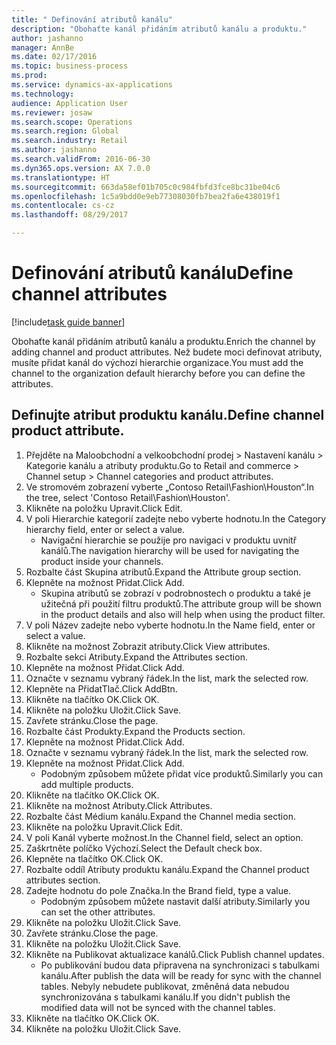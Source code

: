 ```yaml
--- 
title: " Definování atributů kanálu"
description: "Obohaťte kanál přidáním atributů kanálu a produktu."
author: jashanno
manager: AnnBe
ms.date: 02/17/2016
ms.topic: business-process
ms.prod: 
ms.service: dynamics-ax-applications
ms.technology: 
audience: Application User
ms.reviewer: josaw
ms.search.scope: Operations
ms.search.region: Global
ms.search.industry: Retail
ms.author: jashanno
ms.search.validFrom: 2016-06-30
ms.dyn365.ops.version: AX 7.0.0
ms.translationtype: HT
ms.sourcegitcommit: 663da58ef01b705c0c984fbfd3fce8bc31be04c6
ms.openlocfilehash: 1c5a9bdd0e9eb77308030fb7bea2fa6e438019f1
ms.contentlocale: cs-cz
ms.lasthandoff: 08/29/2017

---
```

# <a name="define-channel-attributes"></a><span data-ttu-id="70050-103"> Definování atributů kanálu</span><span class="sxs-lookup"><span data-stu-id="70050-103">Define channel attributes</span></span>

[!include[task guide banner](../includes/task-guide-banner.md)]

<span data-ttu-id="70050-104">Obohaťte kanál přidáním atributů kanálu a produktu.</span><span class="sxs-lookup"><span data-stu-id="70050-104">Enrich the channel by adding channel and product attributes.</span></span> <span data-ttu-id="70050-105">Než budete moci definovat atributy, musíte přidat kanál do výchozí hierarchie organizace.</span><span class="sxs-lookup"><span data-stu-id="70050-105">You must add the channel to the organization default hierarchy before you can define the attributes.</span></span>


## <a name="define-channel-product-attribute"></a><span data-ttu-id="70050-106">Definujte atribut produktu kanálu.</span><span class="sxs-lookup"><span data-stu-id="70050-106">Define channel product attribute.</span></span>
1. <span data-ttu-id="70050-107">Přejděte na Maloobchodní a velkoobchodní prodej > Nastavení kanálu > Kategorie kanálu a atributy produktu.</span><span class="sxs-lookup"><span data-stu-id="70050-107">Go to Retail and commerce > Channel setup > Channel categories and product attributes.</span></span>
2. <span data-ttu-id="70050-108">Ve stromovém zobrazení vyberte „Contoso Retail\Fashion\Houston“.</span><span class="sxs-lookup"><span data-stu-id="70050-108">In the tree, select 'Contoso Retail\Fashion\Houston'.</span></span>
3. <span data-ttu-id="70050-109">Klikněte na položku Upravit.</span><span class="sxs-lookup"><span data-stu-id="70050-109">Click Edit.</span></span>
4. <span data-ttu-id="70050-110">V poli Hierarchie kategorií zadejte nebo vyberte hodnotu.</span><span class="sxs-lookup"><span data-stu-id="70050-110">In the Category hierarchy field, enter or select a value.</span></span>
    * <span data-ttu-id="70050-111">Navigační hierarchie se použije pro navigaci v produktu uvnitř kanálů.</span><span class="sxs-lookup"><span data-stu-id="70050-111">The navigation hierarchy will be used for navigating the product inside your channels.</span></span>  
5. <span data-ttu-id="70050-112">Rozbalte část Skupina atributů.</span><span class="sxs-lookup"><span data-stu-id="70050-112">Expand the Attribute group section.</span></span>
6. <span data-ttu-id="70050-113">Klepněte na možnost Přidat.</span><span class="sxs-lookup"><span data-stu-id="70050-113">Click Add.</span></span>
    * <span data-ttu-id="70050-114">Skupina atributů se zobrazí v podrobnostech o produktu a také je užitečná při použití filtru produktů.</span><span class="sxs-lookup"><span data-stu-id="70050-114">The attribute group will be shown in the product details and also will help when using the product filter.</span></span>  
7. <span data-ttu-id="70050-115">V poli Název zadejte nebo vyberte hodnotu.</span><span class="sxs-lookup"><span data-stu-id="70050-115">In the Name field, enter or select a value.</span></span>
8. <span data-ttu-id="70050-116">Klikněte na možnost Zobrazit atributy.</span><span class="sxs-lookup"><span data-stu-id="70050-116">Click View attributes.</span></span>
9. <span data-ttu-id="70050-117">Rozbalte sekci Atributy.</span><span class="sxs-lookup"><span data-stu-id="70050-117">Expand the Attributes section.</span></span>
10. <span data-ttu-id="70050-118">Klepněte na možnost Přidat.</span><span class="sxs-lookup"><span data-stu-id="70050-118">Click Add.</span></span>
11. <span data-ttu-id="70050-119">Označte v seznamu vybraný řádek.</span><span class="sxs-lookup"><span data-stu-id="70050-119">In the list, mark the selected row.</span></span>
12. <span data-ttu-id="70050-120">Klepněte na PřidatTlač.</span><span class="sxs-lookup"><span data-stu-id="70050-120">Click AddBtn.</span></span>
13. <span data-ttu-id="70050-121">Klikněte na tlačítko OK.</span><span class="sxs-lookup"><span data-stu-id="70050-121">Click OK.</span></span>
14. <span data-ttu-id="70050-122">Klikněte na položku Uložit.</span><span class="sxs-lookup"><span data-stu-id="70050-122">Click Save.</span></span>
15. <span data-ttu-id="70050-123">Zavřete stránku.</span><span class="sxs-lookup"><span data-stu-id="70050-123">Close the page.</span></span>
16. <span data-ttu-id="70050-124">Rozbalte část Produkty.</span><span class="sxs-lookup"><span data-stu-id="70050-124">Expand the Products section.</span></span>
17. <span data-ttu-id="70050-125">Klepněte na možnost Přidat.</span><span class="sxs-lookup"><span data-stu-id="70050-125">Click Add.</span></span>
18. <span data-ttu-id="70050-126">Označte v seznamu vybraný řádek.</span><span class="sxs-lookup"><span data-stu-id="70050-126">In the list, mark the selected row.</span></span>
19. <span data-ttu-id="70050-127">Klepněte na možnost Přidat.</span><span class="sxs-lookup"><span data-stu-id="70050-127">Click Add.</span></span>
    * <span data-ttu-id="70050-128">Podobným způsobem můžete přidat více produktů.</span><span class="sxs-lookup"><span data-stu-id="70050-128">Similarly you can add multiple products.</span></span>  
20. <span data-ttu-id="70050-129">Klikněte na tlačítko OK.</span><span class="sxs-lookup"><span data-stu-id="70050-129">Click OK.</span></span>
21. <span data-ttu-id="70050-130">Klikněte na možnost Atributy.</span><span class="sxs-lookup"><span data-stu-id="70050-130">Click Attributes.</span></span>
22. <span data-ttu-id="70050-131">Rozbalte část Médium kanálu.</span><span class="sxs-lookup"><span data-stu-id="70050-131">Expand the Channel media section.</span></span>
23. <span data-ttu-id="70050-132">Klikněte na položku Upravit.</span><span class="sxs-lookup"><span data-stu-id="70050-132">Click Edit.</span></span>
24. <span data-ttu-id="70050-133">V poli Kanál vyberte možnost.</span><span class="sxs-lookup"><span data-stu-id="70050-133">In the Channel field, select an option.</span></span>
25. <span data-ttu-id="70050-134">Zaškrtněte políčko Výchozí.</span><span class="sxs-lookup"><span data-stu-id="70050-134">Select the Default check box.</span></span>
26. <span data-ttu-id="70050-135">Klepněte na tlačítko OK.</span><span class="sxs-lookup"><span data-stu-id="70050-135">Click OK.</span></span>
27. <span data-ttu-id="70050-136">Rozbalte oddíl Atributy produktu kanálu.</span><span class="sxs-lookup"><span data-stu-id="70050-136">Expand the Channel product attributes section.</span></span>
28. <span data-ttu-id="70050-137">Zadejte hodnotu do pole Značka.</span><span class="sxs-lookup"><span data-stu-id="70050-137">In the Brand field, type a value.</span></span>
    * <span data-ttu-id="70050-138">Podobným způsobem můžete nastavit další atributy.</span><span class="sxs-lookup"><span data-stu-id="70050-138">Similarly you can set the other attributes.</span></span>  
29. <span data-ttu-id="70050-139">Klikněte na položku Uložit.</span><span class="sxs-lookup"><span data-stu-id="70050-139">Click Save.</span></span>
30. <span data-ttu-id="70050-140">Zavřete stránku.</span><span class="sxs-lookup"><span data-stu-id="70050-140">Close the page.</span></span>
31. <span data-ttu-id="70050-141">Klikněte na položku Uložit.</span><span class="sxs-lookup"><span data-stu-id="70050-141">Click Save.</span></span>
32. <span data-ttu-id="70050-142">Klikněte na Publikovat aktualizace kanálů.</span><span class="sxs-lookup"><span data-stu-id="70050-142">Click Publish channel updates.</span></span>
    * <span data-ttu-id="70050-143">Po publikování budou data připravena na synchronizaci s tabulkami kanálu.</span><span class="sxs-lookup"><span data-stu-id="70050-143">After publish the data will be ready for sync with the channel tables.</span></span> <span data-ttu-id="70050-144">Nebyly nebudete publikovat, změněná data nebudou synchronizována s tabulkami kanálu.</span><span class="sxs-lookup"><span data-stu-id="70050-144">If you didn't publish the modified data will not be synced with the channel tables.</span></span>  
33. <span data-ttu-id="70050-145">Klikněte na tlačítko OK.</span><span class="sxs-lookup"><span data-stu-id="70050-145">Click OK.</span></span>
34. <span data-ttu-id="70050-146">Klikněte na položku Uložit.</span><span class="sxs-lookup"><span data-stu-id="70050-146">Click Save.</span></span>


